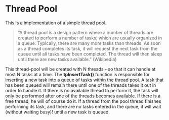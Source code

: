 Thread Pool
===========
This is a implementation of a simple thread pool.
>“A thread pool is a design pattern where a number of threads are created to perform a number of tasks, which are usually organized in a queue. Typically, there are many more tasks than threads. As soon as a thread completes its task, it will request the next task from the queue until all tasks have been completed. The thread will then sleep until there are new tasks available.” (Wikipedia)

This thread-pool will be created with N threads - so that it can handle at most N tasks at a time.
The __tpInsertTask()__ function is responsible for inserting a new task into a queue of tasks within the thread pool.
A task that has been queued will remain there until one of the threads takes it out in order to handle it. If there is no available thread to perform it, the task will only be performed after one of the threads becomes available. If there is a free thread, he will of course do it. If a thread from the pool thread finishes performing its task, and there are no tasks entered in the queue, it will wait (without waiting busy)! until a new task is queued.
